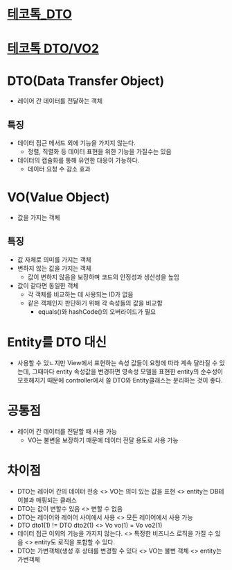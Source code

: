 # [테코톡_DTO](https://www.youtube.com/watch?v=EeJnNaiMy3U&list=PLgXGHBqgT2TvpJ_p9L_yZKPifgdBOzdVH&index=55)
# [테코톡 DTO/VO2](https://www.youtube.com/watch?v=J_Dr6R0Ov8E&list=PLgXGHBqgT2TvpJ_p9L_yZKPifgdBOzdVH&index=10)

# DTO(Data Transfer Object)
* 레이어 간 데이터를 전달하는 객체

## 특징
* 데이터 접근 메서드 외에 기능을 가지지 않는다.
    * 정렬, 직렬화 등 데이터 표현을 위한 기능을 가질수는 있음
* 데이터의 캡슐화를 통해 유연한 대응이 가능하다.
    * 데이터 요청 수 감소 효과

# VO(Value Object)
* 값을 가지는 객체

## 특징
* 값 자체로 의미를 가지는 객체
* 변하지 않는 값을 가지는 객체
    * 값이 변하지 않음을 보장하며 코드의 안정성과 생산성을 높임
 * 값이 같다면 동일한 객체
    * 각 객체를 비교하는 데 사용되는 ID가 없음
    * 같은 객체인지 판단하기 위해 각 속성들의 값을 비교함
         * equals()와 hashCode()의 오버라이드가 필요
 
 # Entity를 DTO 대신
 * 사용할 수 있ㄴ지만 View에서 표현하는 속성 값들이 요청에 따라 계속 달라질 수 있는데, 그때마다 
   entity 속성값을 변경하면 영속성 모델을 표현한 entity의 순수성이 모호해지기 때문에 controller에서 쓸 DTO와 Entity클래스는 분리하는 것이 좋다.
    
 # 공통점
 * 레이어 간 데이터를 전달할 때 사용 가능
    * VO는 불변을 보장하기 때문에 데이터 전달 용도로 사용 가능
    
 # 차이점
 * DTO는 레이어 간의 데이터 전송 <> VO는 의미 있는 값을 표현 <> entity는 DB테이블과 매핑되는 클래스
 * DTO는 값이 변할수 있음 <> 변할 수 없음
 * DTO는 레이어와 레이어 사이에서 사용 <> 모든 레이어에서 사용 가능
 * DTO dto1(1) != DTO dto2(1)    <>  Vo vo(1) = Vo vo2(1)
 * 데이터 접근 이외의 기능을 가지지 않는다. <> 특정한 비즈니스 로직을 가질 수 있음 <> entity도 로직을 포함할 수 있다.
 * DTO는 가변객체(생성 후 상태를 변경할 수 있다 <> VO는 불변 객체 <> entity는 가변객체
  
